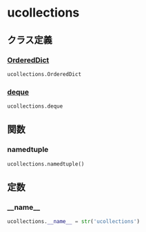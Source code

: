 # ucollections
## クラス定義
### [OrderedDict](../../class/ucollections.OrderedDict/)
```python
ucollections.OrderedDict
```
### [deque](../../class/ucollections.deque/)
```python
ucollections.deque
```
## 関数
### namedtuple
```python
ucollections.namedtuple()
```
## 定数
### \_\_name\_\_
```python
ucollections.__name__ = str('ucollections')
```
